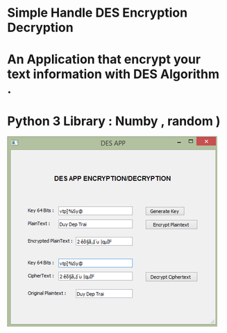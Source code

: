 # Simple Handle DES Encryption Decryption
# An Application that encrypt your text information with DES Algorithm .
# Python 3 Library : Numby , random )
![alt text](https://github.com/Baticsute/Handle-DES-Encryption-Decryption/blob/master/DESapp.jpg)
